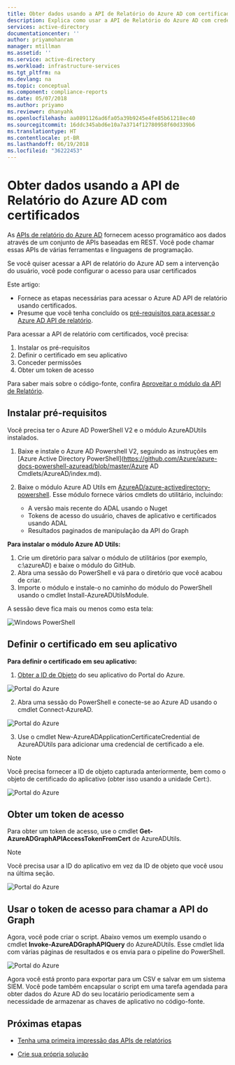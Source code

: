 ```yaml
---
title: Obter dados usando a API de Relatório do Azure AD com certificados | Microsoft Docs
description: Explica como usar a API de Relatório do Azure AD com credenciais de certificado para obter dados de diretórios sem intervenção do usuário.
services: active-directory
documentationcenter: ''
author: priyamohanram
manager: mtillman
ms.assetid: ''
ms.service: active-directory
ms.workload: infrastructure-services
ms.tgt_pltfrm: na
ms.devlang: na
ms.topic: conceptual
ms.component: compliance-reports
ms.date: 05/07/2018
ms.author: priyamo
ms.reviewer: dhanyahk
ms.openlocfilehash: aa0891126ad6fa05a39b9245e4fe85b61218ec40
ms.sourcegitcommit: 16ddc345abd6e10a7a3714f12780958f60d339b6
ms.translationtype: HT
ms.contentlocale: pt-BR
ms.lasthandoff: 06/19/2018
ms.locfileid: "36222453"
---
```

# <a name="get-data-using-the-azure-active-directory-reporting-api-with-certificates"></a>Obter dados usando a API de Relatório do Azure AD com certificados

As [APIs de relatório do Azure AD](https://msdn.microsoft.com/library/azure/ad/graph/howto/azure-ad-reports-and-events-preview) fornecem acesso programático aos dados através de um conjunto de APIs baseadas em REST. Você pode chamar essas APIs de várias ferramentas e linguagens de programação.

Se você quiser acessar a API de relatório do Azure AD sem a intervenção do usuário, você pode configurar o acesso para usar certificados

Este artigo:

- Fornece as etapas necessárias para acessar o Azure AD API de relatório usando certificados.
- Presume que você tenha concluído os [pré-requisitos para acessar o Azure AD API de relatório](active-directory-reporting-api-prerequisites-azure-portal.md). 


Para acessar a API de relatório com certificados, você precisa:

1. Instalar os pré-requisitos
2. Definir o certificado em seu aplicativo 
3. Conceder permissões
4. Obter um token de acesso




Para saber mais sobre o código-fonte, confira [Aproveitar o módulo da API de Relatório](https://github.com/AzureAD/azure-activedirectory-powershell/tree/gh-pages/Modules/AzureADUtils). 

## <a name="install-prerequisites"></a>Instalar pré-requisitos

Você precisa ter o Azure AD PowerShell V2 e o módulo AzureADUtils instalados.

1. Baixe e instale o Azure AD Powershell V2, seguindo as instruções em [Azure Active Directory PowerShell](https://github.com/Azure/azure-docs-powershell-azuread/blob/master/Azure AD Cmdlets/AzureAD/index.md).

2. Baixe o módulo Azure AD Utils em [AzureAD/azure-activedirectory-powershell](https://github.com/AzureAD/azure-activedirectory-powershell/blob/gh-pages/Modules/AzureADUtils/AzureADUtils.psm1). 
  Esse módulo fornece vários cmdlets do utilitário, incluindo:
    - A versão mais recente do ADAL usando o Nuget
    - Tokens de acesso do usuário, chaves de aplicativo e certificados usando ADAL
    - Resultados paginados de manipulação da API do Graph

**Para instalar o módulo Azure AD Utils:**

1. Crie um diretório para salvar o módulo de utilitários (por exemplo, c:\azureAD) e baixe o módulo do GitHub.
2. Abra uma sessão do PowerShell e vá para o diretório que você acabou de criar. 
3. Importe o módulo e instale-o no caminho do módulo do PowerShell usando o cmdlet Install-AzureADUtilsModule. 

A sessão deve fica mais ou menos como esta tela:

  ![Windows PowerShell](./media/active-directory-report-api-with-certificates/windows-powershell.png)

## <a name="set-the-certificate-in-your-app"></a>Definir o certificado em seu aplicativo

**Para definir o certificado em seu aplicativo:**

1. [Obter a ID de Objeto](active-directory-reporting-api-prerequisites-azure-portal.md#get-your-applications-client-id) do seu aplicativo do Portal do Azure. 

  ![Portal do Azure](./media/active-directory-report-api-with-certificates/azure-portal.png)

2. Abra uma sessão do PowerShell e conecte-se ao Azure AD usando o cmdlet Connect-AzureAD.

  ![Portal do Azure](./media/active-directory-report-api-with-certificates/connect-azuaread-cmdlet.png)

3. Use o cmdlet New-AzureADApplicationCertificateCredential de AzureADUtils para adicionar uma credencial de certificado a ele. 

>[!Note]
>Você precisa fornecer a ID de objeto capturada anteriormente, bem como o objeto de certificado do aplicativo (obter isso usando a unidade Cert:).
>


  ![Portal do Azure](./media/active-directory-report-api-with-certificates/add-certificate-credential.png)
  
## <a name="get-an-access-token"></a>Obter um token de acesso

Para obter um token de acesso, use o cmdlet **Get-AzureADGraphAPIAccessTokenFromCert** de AzureADUtils. 

>[!NOTE]
>Você precisa usar a ID do aplicativo em vez da ID de objeto que você usou na última seção.
>

 ![Portal do Azure](./media/active-directory-report-api-with-certificates/application-id.png)

## <a name="use-the-access-token-to-call-the-graph-api"></a>Usar o token de acesso para chamar a API do Graph

Agora, você pode criar o script. Abaixo vemos um exemplo usando o cmdlet **Invoke-AzureADGraphAPIQuery** do AzureADUtils. Esse cmdlet lida com várias páginas de resultados e os envia para o pipeline do PowerShell. 

 ![Portal do Azure](./media/active-directory-report-api-with-certificates/script-completed.png)

Agora você está pronto para exportar para um CSV e salvar em um sistema SIEM. Você pode também encapsular o script em uma tarefa agendada para obter dados do Azure AD do seu locatário periodicamente sem a necessidade de armazenar as chaves de aplicativo no código-fonte. 

## <a name="next-steps"></a>Próximas etapas

- [Tenha uma primeira impressão das APIs de relatórios](active-directory-reporting-api-getting-started-azure-portal.md#explore)

- [Crie sua própria solução](active-directory-reporting-api-getting-started-azure-portal.md#customize)




